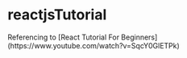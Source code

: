 # reactjsTutorial

<p>Referencing to [React Tutorial For Beginners](https://www.youtube.com/watch?v=SqcY0GlETPk)</p>
